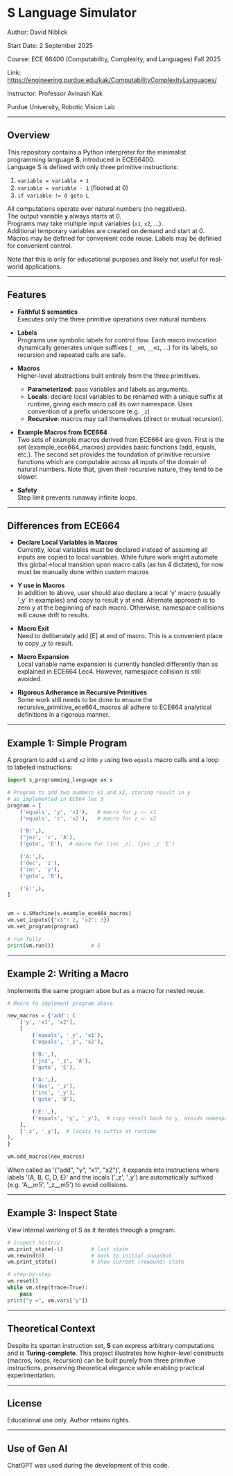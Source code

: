 # S Language Simulator

Author: David Niblick  

Start Date: 2 September 2025  

Course: ECE 66400 (Computability, Complexity, and Languages) Fall 2025

Link: https://engineering.purdue.edu/kak/ComputabilityComplexityLanguages/

Instructor: Professor Avinash Kak 

Purdue University, Robotic Vision Lab

---

## Overview

This repository contains a Python interpreter for the minimalist programming language **S**, introduced in ECE66400.  
Language S is defined with only three primitive instructions:

1. `variable = variable + 1`  
2. `variable = variable - 1` (floored at 0)  
3. `if variable != 0 goto L` 

All computations operate over natural numbers (no negatives).  
The output variable **`y`** always starts at 0.  
Programs may take multiple input variables (`x1`, `x2`, …).  
Additional temporary variables are created on demand and start at 0.  
Macros may be defined for convenient code reuse.
Labels may be definied for convenient control.

Note that this is only for educational purposes and likely not useful for real-world applications.

---

## Features

- **Faithful S semantics**  
  Executes only the three primitive operations over natural numbers.  

- **Labels**  
  Programs use symbolic labels for control flow. Each macro invocation dynamically generates unique suffixes (`__m0`, `__m1`, …) for its labels, so recursion and repeated calls are safe.  

- **Macros**  
  Higher-level abstractions built entirely from the three primitives.  
  - **Parameterized**: pass variables and labels as arguments.  
  - **Locals**: declare local variables to be renamed with a unique suffix at runtime, giving each macro call its own namespace. Uses convention of a prefix underscore (e.g. `_z`)  
  - **Recursive**: macros may call themselves (direct or mutual recursion).  

- **Example Macros from ECE664**  
  Two sets of example macros derived from ECE664 are given. First is the set (example_ece664_macros) provides basic functions (add, equals, etc.).
  The second set provides the foundation of primitive recursive functions which are computable across all inputs of the domain of natural numbers. Note that, given their recursive nature, they tend to be slower.

- **Safety**  
  Step limit prevents runaway infinite loops.  

---

## Differences from ECE664

- **Declare Local Variables in Macros**  
  Currently, local variables must be declared instead of assuming all inputs are copied to local variables. While future work might automate this global->local transition upon macro calls (as lsn 4 dictates), for now must be manually done within custom macros 

- **Y use in Macros**  
  In addition to above, user should also declare a local 'y' macro (usually '_y' in examples) and copy to result y at end. Alternate approach is to zero y at the beginning of each macro. Otherwise, namespace collisions will cause drift to results.  

- **Macro Exit**  
  Need to deliberately add [E] at end of macro. This is a convenient place to copy _y to result.

- **Macro Expansion**  
  Local variable name expansion is currently handled differently than as explained in ECE664 Lec4. However, namespace collision is still avoided.

- **Rigorous Adherance in Recursive Primitives**  
  Some work still needs to be done to ensure the recursive_primitive_ece664_macros all adhere to ECE664 analytical definitions in a rigorous manner. 

---


## Example 1: Simple Program

A program to add `x1` and `x2` into `y` using two `equals` macro calls and a loop to labeled instructions:

```python
import s_programming_language as s

# Program to add two numbers x1 and x2, storing result in y
# as implemented in EC664 lec 3
program = [
    ('equals', 'y', 'x1'),   # macro for y <- x1
    ('equals', 'z', 'x2'),   # macro for z <- x2

    ('B:',),
    ('jnz', 'z', 'A'),
    ('goto', 'E'),  # macro for (inc _z), (jnz _z 'E') 

    ('A:',),
    ('dec', 'z'),
    ('inc', 'y'),
    ('goto', 'B'),

    ('E:',),
]


vm = s.SMachine(s.example_ece664_macros)
vm.set_inputs({"x1": 2, "x2": 3})
vm.set_program(program)

# run fully
print(vm.run())            # 5

```

---

## Example 2: Writing a Macro

Implements the same program aboe but as a macro for nested reuse.

```python
# Macro to implement program above

new_macros = {'add': (
    ['y', 'x1', 'x2'],
    [
        ('equals', '_y', 'x1'),
        ('equals', '_z', 'x2'),

        ('B:',),
        ('jnz', '_z', 'A'),
        ('goto', 'E'),

        ('A:',),
        ('dec', '_z'),
        ('inc', '_y'),
        ('goto', 'B'),

        ('E:',),
        ('equals', 'y', '_y'),  # copy result back to y, avoids namespace collisions
    ],
    ['_z', '_y'],  # locals to suffix at runtime
),
}

vm.add_macros(new_macros)
```

When called as '("add", "y", "x1", "x2")', it expands into instructions where labels '(A, B, C, D, E)' and the locals ('_z', '_y') are automatically suffixed (e.g. 'A__m5', '_z__m5') to avoid collisions.

---


## Example 3: Inspect State

View internal working of S as it iterates through a program.

```python
# inspect history
vm.print_state(-1)         # last state
vm.rewind(0)               # back to initial snapshot
vm.print_state()           # show current (rewound) state

# step-by-step
vm.reset()
while vm.step(trace=True):
    pass
print("y =", vm.vars["y"])

```

---


## Theoretical Context

Despite its spartan instruction set, **S** can express arbitrary computations and is **Turing-complete**.
This project illustrates how higher-level constructs (macros, loops, recursion) can be built purely from three primitive instructions, preserving theoretical elegance while enabling practical experimentation.

---

## License

Educational use only. Author retains rights.

---

## Use of Gen AI

ChatGPT was used during the development of this code.
